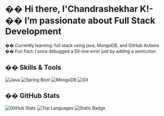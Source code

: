 # �� Hi there, I&#39;Chandrashekhar K!- �� I’m passionate about Full Stack Development
�� Currently learning: full stack using java, MongoDB, and GitHub Actions
�� Fun Fact: I once debugged a 50-line error just by adding a semicolon
## ��️ Skills &amp; Tools
![Java](https://img.shields.io/badge/Java-ED8B00?style=for-the-badge&amp;logo=java&amp;logoColor=white)
![Spring Boot](https://img.shields.io/badge/SpringBoot-6DB33F?style=for-the-badge&amp;logo=spring-boot&amp;logoColor=white)
![MongoDB](https://img.shields.io/badge/MongoDB-4DB33D?style=for-the-badge&amp;logo=mongodb&amp;logoColor=white)
![Git](https://img.shields.io/badge/Git-F05032?style=for-the-badge&amp;logo=git&amp;logoColor=white)
## �� GitHub Stats
![GitHub Stats](https://github-readme-stats.vercel.app/api?username=shekhar2161&amp;show_icons=true&amp;theme=radical)
![Top Languages](https://github-readme-stats.vercel.app/api/top-langs/?username=shekhar2161&amp;layout=compact)
![Static Badge](https://img.shields.io/badge/:badgeContent?style=for-the-badge&logo=java&label=java&color=green)

